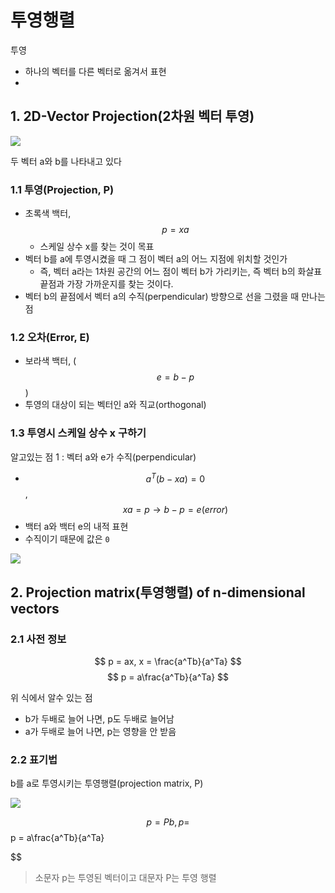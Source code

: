 # 투영행렬 

투영
- 하나의 벡터를 다른 벡터로 옮겨서 표현
- 

## 1. 2D-Vector Projection(2차원 벡터 투영)

![](http://cfile9.uf.tistory.com/image/211BD64E58CD6EB1118EB9)

두 벡터 a와 b를 나타내고 있다

    
### 1.1 투영(Projection, P)
- 초록색 백터,  $$p=xa$$ 
    - 스케일 상수 x를 찾는 것이 목표 
- 벡터 b를 a에 투영시켰을 때 그 점이 벡터 a의 어느 지점에 위치할 것인가
    - 즉, 벡터 a라는 1차원 공간의 어느 점이 벡터 b가 가리키는, 즉 벡터 b의 화살표 끝점과 가장 가까운지를 찾는 것이다. 
- 벡터 b의 끝점에서 벡터 a의 수직(perpendicular) 방향으로 선을 그렸을 때 만나는 점

### 1.2 오차(Error, E)
- 보라색 백터, ($$e = b-p$$)
- 투영의 대상이 되는 벡터인 a와 직교(orthogonal)


### 1.3 투영시 스케일 상수 x 구하기 

알고있는 점 1 : 벡터 a와 e가 수직(perpendicular) 
- $$ a^T(b-xa) = 0  $$, $$ xa = p  \rightarrow  b-p = e(error)$$
- 백터 a와 백터 e의 내적 표현
- 수직이기 때문에 값은 `0`

![](http://cfile5.uf.tistory.com/image/2550FB4B58CD68F81ACE8F)


## 2. Projection matrix(투영행렬) of n-dimensional vectors

### 2.1 사전 정보

$$ p = ax,  x = \frac{a^Tb}{a^Ta} $$
$$ p = a\frac{a^Tb}{a^Ta} $$


위 식에서 알수 있는 점 
- b가 두배로 늘어 나면, p도 두배로 늘어남 
- a가 두배로 늘어 나면, p는 영향을 안 받음 

### 2.2 표기법 
b를 a로 투영시키는 투영행렬(projection matrix, P) 

![](http://cfile3.uf.tistory.com/image/2303365058CE88230BADB3)

$$
p=Pb, p=$$ p = a\frac{a^Tb}{a^Ta}  


$$


> 소문자 p는 투영된 벡터이고 대문자 P는 투영 행렬

















